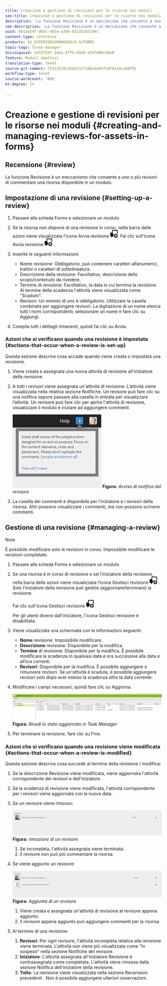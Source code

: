 ```yaml
---
title: Creazione e gestione di revisioni per le risorse nei moduli
seo-title: Creazione e gestione di revisioni per le risorse nei moduli
description: 'La funzione Revisione è un meccanismo che consente a uno o più revisori di commentare una risorsa disponibile in un modulo. '
seo-description: 'La funzione Revisione è un meccanismo che consente a uno o più revisori di commentare una risorsa disponibile in un modulo. '
uuid: 6b1aa54f-d03c-483a-a398-6522b285194c
content-type: reference
products: SG_EXPERIENCEMANAGER/6.4/FORMS
topic-tags: forms-manager
discoiquuid: 43fd720f-2a5a-47fb-b9d9-d19f866cd0a0
feature: Moduli adattivi
translation-type: tm+mt
source-git-commit: 75312539136bb53cf1db1de03fc0f9a1dca49791
workflow-type: tm+mt
source-wordcount: '691'
ht-degree: 1%

---
```



# Creazione e gestione di revisioni per le risorse nei moduli {#creating-and-managing-reviews-for-assets-in-forms}

## Recensione {#review}

La funzione Revisione è un meccanismo che consente a uno o più revisori di commentare una risorsa disponibile in un modulo.

## Impostazione di una revisione {#setting-up-a-review}

1. Passare alla scheda Forms e selezionare un modulo.
1. Se la risorsa non dispone di una revisione in corso, nella barra delle azioni viene visualizzata l’icona Avvia revisione ![aem6forms_review_chat_comment](assets/aem6forms_review_chat_comment.png). Fai clic sull&#39;icona Avvia revisione ![aem6forms_review_chat_comment](assets/aem6forms_review_chat_comment.png) .
1. Inserite le seguenti informazioni:

   * Nome revisione: Obbligatorio, può contenere caratteri alfanumerici, trattini o caratteri di sottolineatura.
   * Descrizione della revisione: Facoltativo, descrizione dello scopo/contenuto da rivedere.
   * Termine di revisione: Facoltativo, la data in cui termina la revisione. Al termine della scadenza l&#39;attività viene visualizzata come &quot;Scaduto&quot;.
   * Revisori: Un minimo di uno è obbligatorio. Utilizzare la casella combinata per aggiungere revisori. La digitazione di un nome elenca tutti i nomi corrispondenti; selezionare un nome e fare clic su Aggiungi.

1. Compila tutti i dettagli rimanenti, quindi fai clic su Avvia.

### Azioni che si verificano quando una revisione è impostata {#actions-that-occur-when-a-review-is-set-up}

Questa sezione descrive cosa accade quando viene creata o impostata una revisione.

1. Viene creata e assegnata una nuova attività di revisione all&#39;iniziatore della revisione.
1. A tutti i revisori viene assegnata un&#39;attività di revisione. L’attività viene visualizzata nella relativa sezione Notifiche. Un revisore può fare clic su una notifica oppure passare alla casella in entrata per visualizzare l’attività. Un revisore può fare clic per aprire l&#39;attività di revisione, visualizzare il modulo e iniziare ad aggiungere commenti.

   ![Avviso notifica revisore](assets/noti.png)
   **Figura:** *Avviso di notifica del revisore*

1. La casella dei commenti è disponibile per l’iniziatore e i revisori della risorsa. Altri possono visualizzare i commenti, ma non possono scrivere commenti.

## Gestione di una revisione {#managing-a-review}

>[!NOTE]
>
>È possibile modificare solo le revisioni in corso. Impossibile modificare le revisioni completate.

1. Passare alla scheda Forms e selezionare un modulo.

1. Se una risorsa è in corso di revisione e sei l’iniziatore della revisione, nella barra delle azioni viene visualizzata l’icona Gestisci revisione ![aem6forms_review_chat_comment](assets/aem6forms_review_chat_comment.png) . Solo l’iniziatore della revisione può gestire (aggiornare/terminare) la revisione.

   Fai clic sull&#39;icona Gestisci revisione ![aem6forms_review_chat_comment](assets/aem6forms_review_chat_comment.png).

   Per gli utenti diversi dall&#39;iniziatore, l&#39;icona Gestisci revisione è disabilitata.

1. Viene visualizzata una schermata con le informazioni seguenti:

   * **Nome** revisione: Impossibile modificare.
   * **Descrizione** revisione: Disponibile per la modifica.
   * **Termine** di revisione: Disponibile per la modifica. È possibile modificare la scadenza in qualsiasi data e ora successive alla data e all’ora correnti.
   * **Revisori**: Disponibile per la modifica. È possibile aggiungere o rimuovere revisori. Se un&#39;attività è scaduta, è possibile aggiungere revisori solo dopo aver esteso la scadenza oltre la data corrente.

1. Modificare i campi necessari, quindi fare clic su Aggiorna.

   ![Rivedere lo stato aggiornato in Gestione attività](assets/tskmgr.png)
   **Figura:** *Rivedi lo stato aggiornato in Task Manager*

1. Per terminare la revisione, fare clic su Fine.

### Azioni che si verificano quando una revisione viene modificata {#actions-that-occur-when-a-review-is-modified}

Questa sezione descrive cosa succede al termine della revisione / modifica:

1. Se la descrizione Revisione viene modificata, viene aggiornata l&#39;attività corrispondente dei revisori e dell&#39;iniziatore.
1. Se la scadenza di revisione viene modificata, l&#39;attività corrispondente per i revisori viene aggiornata con la nuova data.

1. Se un revisore viene rimosso:

   ![Rimozione di un revisore](assets/removeduser.png)
   **Figura:** *rimozione di un revisore*

   1. Se incompleta, l&#39;attività assegnata viene terminata.
   1. Il revisore non può più commentare la risorsa.

1. Se viene aggiunto un revisore:

   ![Aggiunta di un revisore](assets/addedreviewer.png)
   **Figura:** *Aggiunta di un revisore*

   1. Viene creata e assegnata un&#39;attività di revisione al revisore appena aggiunto.
   1. Il revisore appena aggiunto può aggiungere commenti per la risorsa.

1. Al termine di una revisione:

   1. **Revisori**: Per ogni revisore, l&#39;attività incompleta relativa alla revisione viene terminata. L&#39;attività non viene più visualizzata come &quot;In sospeso&quot; nella sezione Notifiche del revisore.
   1. **Iniziatore**: L&#39;attività assegnata all&#39;iniziatore Revisione è contrassegnata come completata. L&#39;attività viene rimossa dalla sezione Notifica dell&#39;iniziatore della revisione.
   1. **Tutto**: La revisione viene visualizzata nella sezione Recensioni precedenti . Non è possibile aggiungere ulteriori osservazioni.

